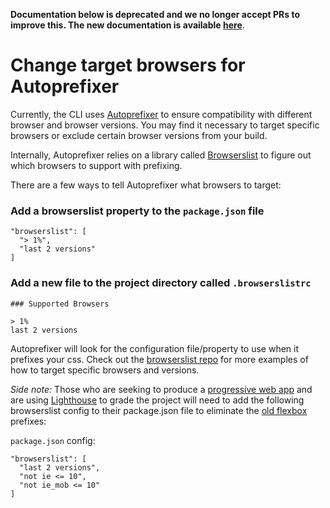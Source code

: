 **Documentation below is deprecated and we no longer accept PRs to improve this. The new documentation is available [here](https://angular.io/guide/build#configuring-browser-compatibility)**.

# Change target browsers for Autoprefixer

Currently, the CLI uses [Autoprefixer](https://github.com/postcss/autoprefixer) to ensure compatibility
with different browser and browser versions. You may find it necessary to target specific browsers
or exclude certain browser versions from your build.

Internally, Autoprefixer relies on a library called [Browserslist](https://github.com/browserslist/browserslist)
to figure out which browsers to support with prefixing.

There are a few ways to tell Autoprefixer what browsers to target:

### Add a browserslist property to the `package.json` file
```
"browserslist": [
  "> 1%",
  "last 2 versions"
]
```

### Add a new file to the project directory called `.browserslistrc`
```
### Supported Browsers

> 1%
last 2 versions
```

Autoprefixer will look for the configuration file/property to use when it prefixes your css.
Check out the [browserslist repo](https://github.com/browserslist/browserslist) for more examples of how to target
specific browsers and versions.

_Side note:_
Those who are seeking to produce a [progressive web app](https://developers.google.com/web/progressive-web-apps/) and are using [Lighthouse](https://developers.google.com/web/tools/lighthouse/) to grade the project will
need to add the following browserslist config to their package.json file to eliminate the [old flexbox](https://developers.google.com/web/tools/lighthouse/audits/old-flexbox) prefixes:

`package.json` config:
```
"browserslist": [
  "last 2 versions",
  "not ie <= 10",
  "not ie_mob <= 10"
]
```
